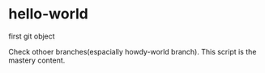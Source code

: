 # hello-world
first git object

Check othoer branches(espacially howdy-world branch).
This script is the mastery content.
